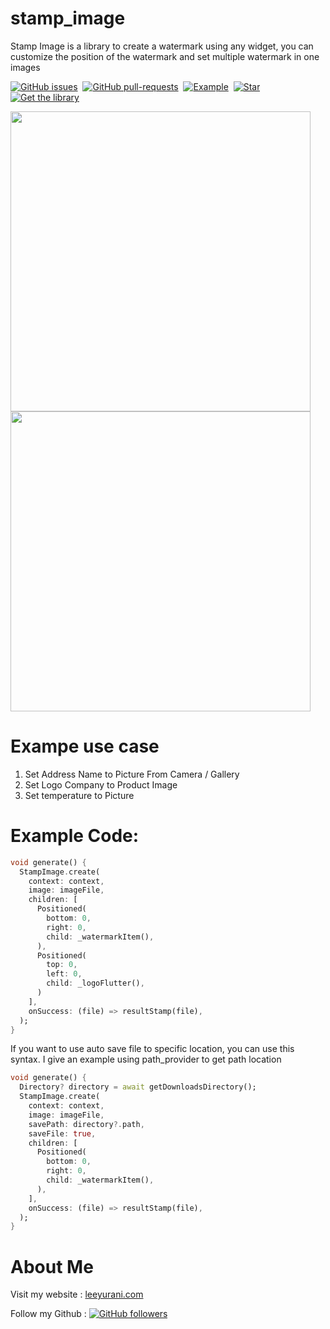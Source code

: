 
# stamp_image

Stamp Image is a library to create a watermark using any widget, you can customize the position
of the watermark and set multiple watermark in one images

[![GitHub issues](https://img.shields.io/github/issues/yusriltakeuchi/stamp_image.svg)](https://github.com/yusriltakeuchi/stamp_image/issues/)&nbsp;  [![GitHub pull-requests](https://img.shields.io/github/issues-pr/yusriltakeuchi/stamp_image.svg)](https://GitHub.com/yusriltakeuchi/stamp_image/pull/)&nbsp; [![Example](https://img.shields.io/badge/Example-Ex-success)](https://pub.dev/packages/stamp_image/example)&nbsp; [![Star](https://img.shields.io/github/stars/yusriltakeuchi/stamp_image?style=social)](https://github.com/yusriltakeuchi/stamp_image/star)&nbsp; [![Get the library](https://img.shields.io/badge/Get%20library-pub-blue)](https://pub.dev/packages/stamp_image)

<p>
<img src="https://i.ibb.co/tYTyHgz/Screenshot-2021-03-22-13-04-12-505-com-example-example.jpg" height="480px">
<img src="https://i.ibb.co/ZS7LpsT/Screenshot-2021-03-22-13-07-09-189-com-example-example.jpg" height="480px">
</p>

# Exampe use case
1. Set Address Name to Picture From Camera / Gallery
2. Set Logo Company to Product Image
3. Set temperature to Picture

# Example Code:
```dart
void generate() {
  StampImage.create(
    context: context, 
    image: imageFile, 
    children: [
      Positioned(
        bottom: 0,
        right: 0,
        child: _watermarkItem(),
      ),
      Positioned(
        top: 0,
        left: 0,
        child: _logoFlutter(),
      )
    ],
    onSuccess: (file) => resultStamp(file),
  );
}
```

If you want to use auto save file to specific location,
you can use this syntax. I give an example using path_provider
to get path location
```dart
void generate() {
  Directory? directory = await getDownloadsDirectory();
  StampImage.create(
    context: context, 
    image: imageFile,
    savePath: directory?.path,
    saveFile: true,
    children: [
      Positioned(
        bottom: 0,
        right: 0,
        child: _watermarkItem(),
      ),
    ],
    onSuccess: (file) => resultStamp(file),
  );
}
```

# About Me
Visit my website : [leeyurani.com](https://leeyurani.com)

Follow my Github : [![GitHub followers](https://img.shields.io/github/followers/yusriltakeuchi.svg?style=social&label=Follow&maxAge=2592000)](https://github.com/yusriltakeuchi?tab=followers)

